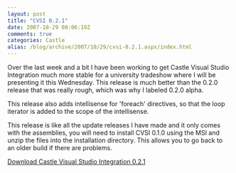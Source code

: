 ```yaml
---
layout: post
title: "CVSI 0.2.1"
date: 2007-10-29 08:06:19Z
comments: true
categories: Castle
alias: /blog/archive/2007/10/29/cvsi-0.2.1.aspx/index.html
---
```


Over the last week and a bit I have been working to get Castle Visual Studio Integration much more stable for a university tradeshow
where I will be presenting it this Wednesday. This release is much better than the 0.2.0 release that was really rough, which was why
I labeled 0.2.0 alpha.

This release also adds intellisense for 'foreach' directives, so that the loop iterator is added to the scope of the intellisense.

This release is like all the update releases I have made and it only comes with the assemblies, you will need to install CVSI 0.1.0
using the MSI and unzip the files into the installation directory. This allows you to go back to an older build if there are problems.

[Download Castle Visual Studio Integration 0.2.1][1]

[1]: /projects/cvsi/
